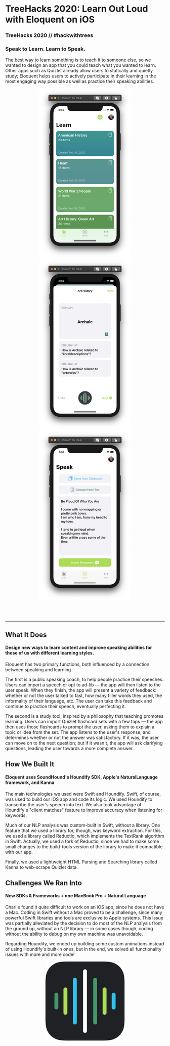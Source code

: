 # TreeHacks 2020: Learn Out Loud with Eloquent on iOS
### TreeHacks 2020 // #hackwithtrees

### Speak to Learn. Learn to Speak.

The best way to learn something is to teach it to someone else, so we wanted to design an app that you could teach what you wanted to learn. Other apps such as Quizlet already allow users to statically and quietly study; Eloquent helps users to actively participate in their learning in the most engaging way possible as well as practice their speaking abilities.

<p align="center">
    <img src="Assets/Screenshots/Eloquent-one.png" width=290px> <img src="Assets/Screenshots/Eloquent-two.png" width=290px> <img src="Assets/Screenshots/Eloquent-three.png" width=290px>
</p>

<br></br>
<hr></hr>



## What It Does
#### Design new ways to learn content and improve speaking abilities for those of us with different learning styles.
Eloquent has two primary functions, both influenced by a connection between speaking and learning

The first is a public speaking coach, to help people practice their speeches. Users can import a speech or opt to ad-lib — the app will then listen to the user speak. When they finish, the app will present a variety of feedback: whether or not the user talked to fast, how many filler words they used, the informality of their language, etc. The user can take this feedback and continue to practice their speech, eventually perfecting it.

The second is a study tool, inspired by a philosophy that teaching promotes learning. Users can import Quizlet flashcard sets with a few taps — the app then uses those flashcards to prompt the user, asking them to explain a topic or idea from the set. The app listens to the user's response, and determines whether or not the answer was satisfactory. If it was, the user can move on to the next question; but if it wasn't, the app will ask clarifying questions, leading the user towards a more complete answer.

## How We Built It
#### Eloquent uses SoundHound's Houndify SDK, Apple's NaturalLanguage framework, and Kanna
The main technologies we used were Swift and Houndify. Swift, of course, was used to build our iOS app and code its logic. We used Houndify to transcribe the user's speech into text. We also took advantage of Houndify's "client matches" feature to improve accuracy when listening for keywords.

Much of our NLP analysis was custom-built in Swift, without a library. One feature that we used a library for, though, was keyword extraction. For this, we used a library called Reductio, which implements the TextRank algorithm in Swift. Actually, we used a fork of Reductio, since we had to make some small changes to the build-tools version of the library to make it compatible with our app.

Finally, we used a lightweight HTML Parsing and Searching library called Kanna to web-scrape Quizlet data.

## Challenges We Ran Into
#### New SDKs & Frameworks + one MacBook Pro + Natural Language
Charlie found it quite difficult to work on an iOS app, since he does not have a Mac. Coding in Swift without a Mac proved to be a challenge, since many powerful Swift libraries and tools are exclusive to Apple systems. This issue was partially alleviated by the decision to do most of the NLP analysis from the ground up, without an NLP library — in some cases though, coding without the ability to debug on my own machine was unavoidable.

Regarding Houndify, we ended up building some custom animations instead of using Houndify's built-in ones, but in the end, we solved all functionality issues with more and more code!
  
<p align="center">
    <img src="Assets/EloquentAppIconRounded.png" width=250em>
</p>
